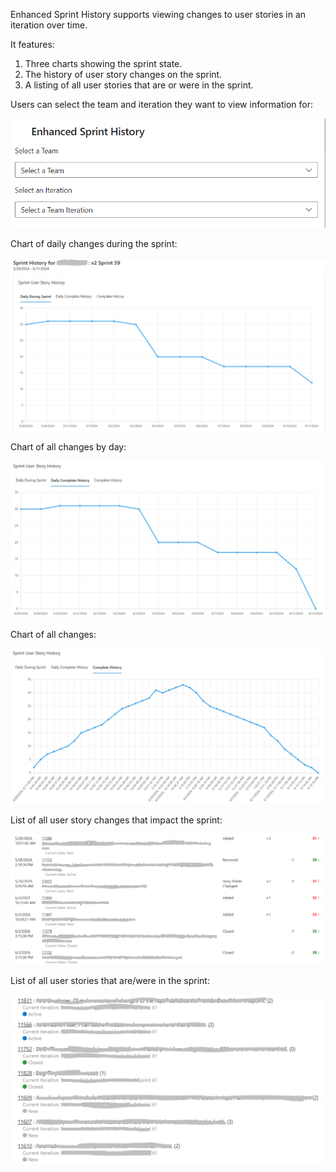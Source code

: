 Enhanced Sprint History supports viewing changes to user stories in an iteration over time.

It features:
1. Three charts showing the sprint state.
2. The history of user story changes on the sprint.
3. A listing of all user stories that are or were in the sprint.

Users can select the team and iteration they want to view information for:

![Preview of the selectable team and iteration options.](static/team-iteration-selectable.png)

Chart of daily changes during the sprint:

![Preview of the daily changes during sprint chart.](static/chart-daily-sprint.png)

Chart of all changes by day:

![Preview of the daily complete chart.](static/chart-daily-complete.png)

Chart of all changes:

![Preview of the complete history chart.](static/chart-complete.png)

List of all user story changes that impact the sprint:

![Preview of the listing of user story changes.](static/user-story-history.png)

List of all user stories that are/were in the sprint:

![Preview of the listing of all user stories ever in the sprint.](static/user-stories.png)
